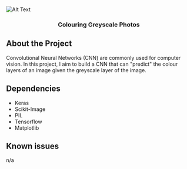 <br />
<p align="center">
  <a href="https://www.google.com/url?sa=i&url=https%3A%2F%2Fen.wikipedia.org%2Fwiki%2FPrism&psig=AOvVaw2MPNyMXyxukAte_FxIdYwN&ust=1585186403238000&source=images&cd=vfe&ved=0CAIQjRxqFwoTCMiZvtm9tOgCFQAAAAAdAAAAABAD" height="80">
  </a>

![Alt Text](https://en.wikipedia.org/wiki/File:Light_dispersion_conceptual_waves.gif)

  <h3 align="center">Colouring Greyscale Photos</h3>

  </p>
</p>

## About the Project
Convolutional Neural Networks (CNN) are commonly used for computer vision. In this project, I aim to build a CNN that can "predict" the colour layers of an image given the greyscale layer of the image.

## Dependencies
* Keras
* Scikit-Image
* PIL
* Tensorflow
* Matplotlib

## Known issues
n/a

